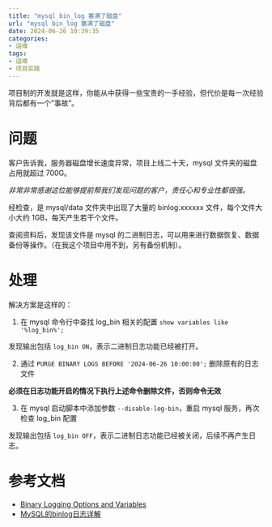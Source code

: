 ```yaml
---
title: "mysql bin_log 塞满了磁盘"
url: "mysql bin_log 塞满了磁盘"
date: 2024-06-26 10:39:35
categories:
- 运维
tags:
- 运维
- 项目实践
---
```


项目制的开发就是这样，你能从中获得一些宝贵的一手经验，但代价是每一次经验背后都有一个“事故”。

<!-- more -->

# 问题

客户告诉我，服务器磁盘增长速度异常，项目上线二十天，mysql 文件夹的磁盘占用就超过 700G。

*非常非常感谢这位能够提前帮我们发现问题的客户，责任心和专业性都很强。*

经检查，是 mysql/data 文件夹中出现了大量的 binlog.xxxxxx 文件，每个文件大小大约 1GB，每天产生若干个文件。

查阅资料后，发现该文件是 mysql 的二进制日志，可以用来进行数据恢复、数据备份等操作。（在我这个项目中用不到，另有备份机制）。

# 处理

解决方案是这样的：

1. 在 mysql 命令行中查找 log_bin 相关的配置 `show variables like '%log_bin%';`

发现输出包括 `log_bin ON`，表示二进制日志功能已经被打开。

2. 通过 `PURGE BINARY LOGS BEFORE '2024-06-26 10:00:00';` 删除原有的日志文件

**必须在日志功能开启的情况下执行上述命令删除文件，否则命令无效**

3. 在 mysql 启动脚本中添加参数 `--disable-log-bin`，重启 mysql 服务，再次检查 log_bin 配置

发现输出包括 `log_bin OFF`，表示二进制日志功能已经被关闭，后续不再产生日志。

# 参考文档

- [Binary Logging Options and Variables](https://dev.mysql.com/doc/refman/8.4/en/replication-options-binary-log.html)
- [MySQL的binlog日志详解](https://www.cnblogs.com/luckly-hf/p/14324957.html)